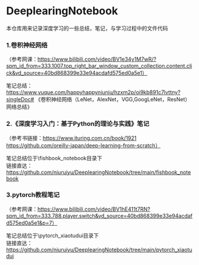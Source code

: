 # DeeplearingNotebook
本仓库用来记录深度学习的一些总结，笔记，与学习过程中的文件代码
### 1.卷积神经网络
（参考网课：https://www.bilibili.com/video/BV1e34y1M7wR/?spm_id_from=333.1007.top_right_bar_window_custom_collection.content.click&vd_source=40bd868399e33e94acdafd575ed0a5e1）  

笔记总结：https://www.yuque.com/happyhappyniuniu/hzxm2p/oi9kb891c7lvttny?singleDoc# 《卷积神经网络（LeNet，AlexNet，VGG,GoogLeNet，ResNet）网络总结》

### 2.《深度学习入门：基于Python的理论与实践》笔记
（参考书链接：https://www.ituring.com.cn/book/1921  
https://github.com/oreilly-japan/deep-learning-from-scratch）

笔记总结位于\fishbook_notebook目录下  
链接直达：https://github.com/niuruiyu/DeeplearingNotebook/tree/main/fishbook_notebook

### 3.pytorch教程笔记
（参考网课：https://www.bilibili.com/video/BV1hE411t7RN?spm_id_from=333.788.player.switch&vd_source=40bd868399e33e94acdafd575ed0a5e1&p=7）  

笔记总结位于\pytorch_xiaotudui目录下  
链接直达：https://github.com/niuruiyu/DeeplearingNotebook/tree/main/pytorch_xiaotudui
